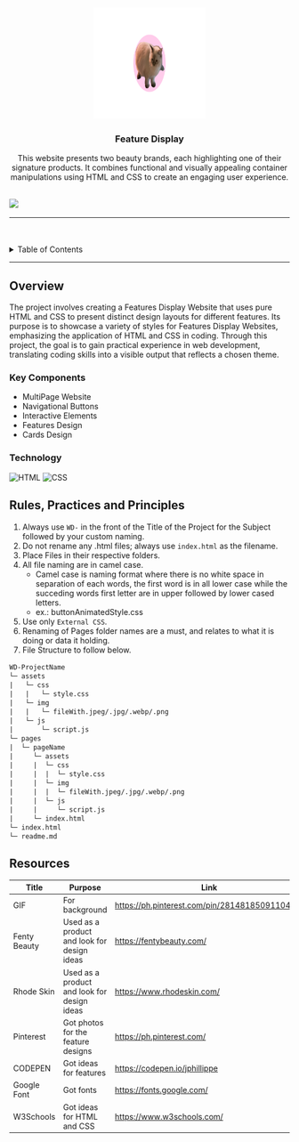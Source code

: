 <a name="readme-top">

<br/>

<br />
<div align="center">
  <a href="https://github.com/nicollechoy/">
  <!-- TODO: If you want to add logo or banner you can add it here -->
    <img src="./assets/img/logo.png" alt="tetiana catporation." width="200" height="200">
  </a>
<!-- TODO: Change Title to the name of the title of your Project -->
  <h3 align="center">Feature Display</h3>
</div>
<!-- TODO: Make a short description -->
<div align="center">
  This website presents two beauty brands, each highlighting one of their signature products. It combines functional and visually appealing container manipulations using HTML and CSS to create an engaging user experience.
</div>

<br />

<!-- TODO: Change the zyx-0314 into your github username  -->
<!-- TODO: Change the WD-Template-Project into the same name of your folder -->
![](https://visit-counter.vercel.app/counter.png?page=nicollechoy/WD-SW4)

---

<br />
<br />

<!-- TODO: If you want to add more layers for your readme -->
<details>
  <summary>Table of Contents</summary>
  <ol>
    <li>
      <a href="#overview">Overview</a>
      <ol>
        <li>
          <a href="#key-components">Key Components</a>
        </li>
        <li>
          <a href="#technology">Technology</a>
        </li>
      </ol>
    </li>
    <li>
      <a href="#rule,-practices-and-principles">Rules, Practices and Principles</a>
    </li>
    <li>
      <a href="#resources">Resources</a>
    </li>
  </ol>
</details>

---

## Overview

<!-- TODO: To be changed -->
<!-- The following are just sample -->
The project involves creating a Features Display Website that uses pure HTML and CSS to present distinct design layouts for different features. Its purpose is to showcase a variety of styles for Features Display Websites, emphasizing the application of HTML and CSS in coding. Through this project, the goal is to gain practical experience in web development, translating coding skills into a visible output that reflects a chosen theme.

### Key Components
<!-- TODO: List of Key Components -->
<!-- The following are just sample -->
- MultiPage Website
- Navigational Buttons
- Interactive Elements
- Features Design
- Cards Design

### Technology
<!-- TODO: List of Technology Used -->
![HTML](https://img.shields.io/badge/HTML-E34F26?style=for-the-badge&logo=html5&logoColor=white)
![CSS](https://img.shields.io/badge/CSS-1572B6?style=for-the-badge&logo=css3&logoColor=white)

## Rules, Practices and Principles
1. Always use `WD-` in the front of the Title of the Project for the Subject followed by your custom naming.
2. Do not rename any .html files; always use `index.html` as the filename.
3. Place Files in their respective folders.
4. All file naming are in camel case.
   - Camel case is naming format where there is no white space in separation of each words, the first word is in all lower case while the succeding words first letter are in upper followed by lower cased letters.
   - ex.: buttonAnimatedStyle.css
5. Use only `External CSS`.
6. Renaming of Pages folder names are a must, and relates to what it is doing or data it holding.
7. File Structure to follow below.

```
WD-ProjectName
└─ assets
|   └─ css
|   |   └─ style.css
|   └─ img
|   |   └─ fileWith.jpeg/.jpg/.webp/.png
|   └─ js
|       └─ script.js
└─ pages
|  └─ pageName
|     └─ assets
|     |  └─ css
|     |  |  └─ style.css
|     |  └─ img
|     |  |  └─ fileWith.jpeg/.jpg/.webp/.png
|     |  └─ js
|     |     └─ script.js
|     └─ index.html
└─ index.html
└─ readme.md
```

## Resources

<!-- TODO: Add References -->
| Title | Purpose | Link |
|-|-|-|
| GIF | For background | https://ph.pinterest.com/pin/2814818509110448/ |
| Fenty Beauty | Used as a product and look for design ideas | https://fentybeauty.com/ |
| Rhode Skin | Used as a product and look for design ideas | https://www.rhodeskin.com/ |
| Pinterest | Got photos for the feature designs | https://ph.pinterest.com/ |
| CODEPEN | Got ideas for features | https://codepen.io/jphillippe |
| Google Font | Got fonts | https://fonts.google.com/ |
| W3Schools | Got ideas for HTML and CSS | https://www.w3schools.com/ |
